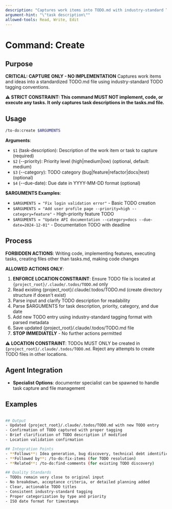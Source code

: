 ```yaml
---
description: "Captures work items into TODO.md with industry-standard TODO tagging"
argument-hint: "\"task description\""
allowed-tools: Read, Write, Edit
---
```


# Command: Create

## Purpose

**CRITICAL: CAPTURE ONLY - NO IMPLEMENTATION**
Captures work items and ideas into a standardized TODO.md file using industry-standard TODO tagging conventions.

**⚠️ STRICT CONSTRAINT: This command MUST NOT implement, code, or execute any tasks. It only captures task descriptions in the tasks.md file.**

## Usage

```bash
/to-do:create $ARGUMENTS
```

**Arguments**:

- `$1` (task-description): Description of the work item or task to capture (required)
- `$2` (--priority): Priority level (high|medium|low) (optional, default: medium)
- `$3` (--category): TODO category (bug|feature|refactor|docs|test) (optional)
- `$4` (--due-date): Due date in YYYY-MM-DD format (optional)

**$ARGUMENTS Examples**:

- `$ARGUMENTS = "Fix login validation error"` - Basic TODO creation
- `$ARGUMENTS = "Add user profile page --priority=high --category=feature"` - High-priority feature TODO
- `$ARGUMENTS = "Update API documentation --category=docs --due-date=2024-12-01"` - Documentation TODO with deadline

## Process

**FORBIDDEN ACTIONS**: Writing code, implementing features, executing tasks, creating files other than tasks.md, making code changes

**ALLOWED ACTIONS ONLY**:

1. **ENFORCE LOCATION CONSTRAINT**: Ensure TODO file is located at `{project_root}/.claude/.todos/TODO.md` only
2. Read existing {project_root}/.claude/.todos/TODO.md (create directory structure if doesn't exist)
3. Parse input and clarify TODO description for readability
4. Parse $ARGUMENTS for task description, priority, category, and due date
5. Add new TODO entry using industry-standard tagging format with parsed metadata
6. Save updated {project_root}/.claude/.todos/TODO.md file
7. **STOP IMMEDIATELY** - No further actions permitted

**⚠️ LOCATION CONSTRAINT**: TODOs MUST ONLY be created in `{project_root}/.claude/.todos/TODO.md`. Reject any attempts to create TODO files in other locations.

## Agent Integration

- **Specialist Options**: documenter specialist can be spawned to handle task capture and file management

## Examples

```bash

## Output
- Updated {project_root}/.claude/.todos/TODO.md with new TODO entry
- Confirmation of TODO captured with proper tagging
- Brief clarification of TODO description if modified
- Location validation confirmation

## Integration Points
- **Follows**: Idea generation, bug discovery, technical debt identification
- **Followed by**: /to-do:fix-items (for TODO resolution)
- **Related**: /to-do:find-comments (for existing TODO discovery)

## Quality Standards
- TODOs remain very close to original input
- No breakdown, acceptance criteria, or detailed planning added
- Clear, actionable TODO titles
- Consistent industry-standard tagging
- Proper categorization by type and priority
- ISO date format for timestamps
